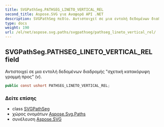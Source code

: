```yaml
---
title: SVGPathSeg.PATHSEG_LINETO_VERTICAL_REL
second_title: Aspose.SVG για Αναφορά API .NET
description: SVGPathSeg πεδίο. Αντιστοιχεί σε μια εντολή δεδομένων διαδρομής σχετική κατακόρυφη γραμμή προς v.
type: docs
weight: 190
url: /el/net/aspose.svg.paths/svgpathseg/pathseg_lineto_vertical_rel/
---
```

## SVGPathSeg.PATHSEG_LINETO_VERTICAL_REL field

Αντιστοιχεί σε μια εντολή δεδομένων διαδρομής "σχετική κατακόρυφη γραμμή προς" (v).

```csharp
public const ushort PATHSEG_LINETO_VERTICAL_REL;
```

### Δείτε επίσης

* class [SVGPathSeg](../)
* χώρος ονομάτων [Aspose.Svg.Paths](../../svgpathseg/)
* συνέλευση [Aspose.SVG](../../../)


